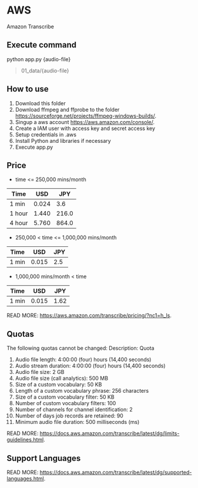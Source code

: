 # AWS

Amazon Transcribe

## Execute command

python app.py {audio-file}

> 01_data/{audio-file}

## How to use

1. Download this folder
2. Download ffmpeg and ffprobe to the folder <https://sourceforge.net/projects/ffmpeg-windows-builds/>.
3. Singup a aws account <https://aws.amazon.com/console/>.
4. Create a IAM user with access key and secret access key
5. Setup credentials in .aws
6. Install Python and libraries if necessary
7. Execute app.py

## Price

- time <= 250,000 mins/month

|  Time  |  USD  |  JPY  |
| ---- | ---- | ---- |
|  1 min  |  0.024  |    3.6  |
|  1 hour |  1.440  |  216.0  |
|  4 hour |  5.760  |  864.0  |

- 250,000 < time <= 1,000,000 mins/month

|  Time  |  USD  |  JPY  |
| ---- | ---- | ---- |
|  1 min  |  0.015  |    2.5  |

- 1,000,000 mins/month < time

|  Time  |  USD  |  JPY  |
| ---- | ---- | ---- |
|  1 min  |  0.015  |    1.62  |

READ MORE: <https://aws.amazon.com/transcribe/pricing/?nc1=h_ls>.

## Quotas

The following quotas cannot be changed:
Description: Quota

01. Audio file length: 4:00:00 (four) hours (14,400 seconds)
02. Audio stream duration: 4:00:00 (four) hours (14,400 seconds)
03. Audio file size: 2 GB
04. Audio file size (call analytics): 500 MB
05. Size of a custom vocabulary: 50 KB
06. Length of a custom vocabulary phrase: 256 characters
07. Size of a custom vocabulary filter: 50 KB
08. Number of custom vocabulary filters: 100
09. Number of channels for channel identification: 2
10. Number of days job records are retained: 90
11. Minimum audio file duration: 500 milliseconds (ms)

READ MORE: <https://docs.aws.amazon.com/transcribe/latest/dg/limits-guidelines.html>.

## Support Languages

READ MORE: <https://docs.aws.amazon.com/transcribe/latest/dg/supported-languages.html>.
